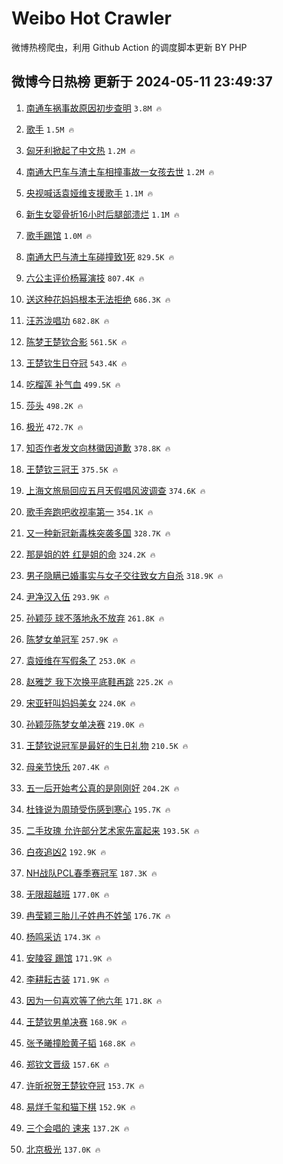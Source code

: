 # Weibo Hot Crawler 



微博热榜爬虫，利用 Github Action 的调度脚本更新 BY PHP 


## 微博今日热榜 更新于 2024-05-11 23:49:37 
1. [南通车祸事故原因初步查明](https://s.weibo.com/weibo?q=%23%E5%8D%97%E9%80%9A%E8%BD%A6%E7%A5%B8%E4%BA%8B%E6%95%85%E5%8E%9F%E5%9B%A0%E5%88%9D%E6%AD%A5%E6%9F%A5%E6%98%8E%23&t=31&band_rank=1&Refer=top) `3.8M 🔥` 

1. [歌手](https://s.weibo.com/weibo?q=%E6%AD%8C%E6%89%8B&t=31&band_rank=2&Refer=top) `1.5M 🔥` 

1. [匈牙利掀起了中文热](https://s.weibo.com/weibo?q=%23%E5%8C%88%E7%89%99%E5%88%A9%E6%8E%80%E8%B5%B7%E4%BA%86%E4%B8%AD%E6%96%87%E7%83%AD%23&t=31&band_rank=3&Refer=top) `1.2M 🔥` 

1. [南通大巴车与渣土车相撞事故一女孩去世](https://s.weibo.com/weibo?q=%23%E5%8D%97%E9%80%9A%E5%A4%A7%E5%B7%B4%E8%BD%A6%E4%B8%8E%E6%B8%A3%E5%9C%9F%E8%BD%A6%E7%9B%B8%E6%92%9E%E4%BA%8B%E6%95%85%E4%B8%80%E5%A5%B3%E5%AD%A9%E5%8E%BB%E4%B8%96%23&t=31&band_rank=4&Refer=top) `1.2M 🔥` 

1. [央视喊话袁娅维支援歌手](https://s.weibo.com/weibo?q=%23%E5%A4%AE%E8%A7%86%E5%96%8A%E8%AF%9D%E8%A2%81%E5%A8%85%E7%BB%B4%E6%94%AF%E6%8F%B4%E6%AD%8C%E6%89%8B%23&t=31&band_rank=5&Refer=top) `1.1M 🔥` 

1. [新生女婴骨折16小时后腿部溃烂](https://s.weibo.com/weibo?q=%23%E6%96%B0%E7%94%9F%E5%A5%B3%E5%A9%B4%E9%AA%A8%E6%8A%9816%E5%B0%8F%E6%97%B6%E5%90%8E%E8%85%BF%E9%83%A8%E6%BA%83%E7%83%82%23&t=31&band_rank=6&Refer=top) `1.1M 🔥` 

1. [歌手踢馆](https://s.weibo.com/weibo?q=%E6%AD%8C%E6%89%8B%E8%B8%A2%E9%A6%86&t=31&band_rank=7&Refer=top) `1.0M 🔥` 

1. [南通大巴与渣土车碰撞致1死](https://s.weibo.com/weibo?q=%23%E5%8D%97%E9%80%9A%E5%A4%A7%E5%B7%B4%E4%B8%8E%E6%B8%A3%E5%9C%9F%E8%BD%A6%E7%A2%B0%E6%92%9E%E8%87%B41%E6%AD%BB%23&t=31&band_rank=8&Refer=top) `829.5K 🔥` 

1. [六公主评价杨幂演技](https://s.weibo.com/weibo?q=%23%E5%85%AD%E5%85%AC%E4%B8%BB%E8%AF%84%E4%BB%B7%E6%9D%A8%E5%B9%82%E6%BC%94%E6%8A%80%23&t=31&band_rank=9&Refer=top) `807.4K 🔥` 

1. [送这种花妈妈根本无法拒绝](https://s.weibo.com/weibo?q=%23%E9%80%81%E8%BF%99%E7%A7%8D%E8%8A%B1%E5%A6%88%E5%A6%88%E6%A0%B9%E6%9C%AC%E6%97%A0%E6%B3%95%E6%8B%92%E7%BB%9D%23&t=31&band_rank=10&Refer=top) `686.3K 🔥` 

1. [汪苏泷唱功](https://s.weibo.com/weibo?q=%E6%B1%AA%E8%8B%8F%E6%B3%B7%E5%94%B1%E5%8A%9F&t=31&band_rank=11&Refer=top) `682.8K 🔥` 

1. [陈梦王楚钦合影](https://s.weibo.com/weibo?q=%23%E9%99%88%E6%A2%A6%E7%8E%8B%E6%A5%9A%E9%92%A6%E5%90%88%E5%BD%B1%23&t=31&band_rank=12&Refer=top) `561.5K 🔥` 

1. [王楚钦生日夺冠](https://s.weibo.com/weibo?q=%23%E7%8E%8B%E6%A5%9A%E9%92%A6%E7%94%9F%E6%97%A5%E5%A4%BA%E5%86%A0%23&t=31&band_rank=13&Refer=top) `543.4K 🔥` 

1. [吃榴莲 补气血](https://s.weibo.com/weibo?q=%E5%90%83%E6%A6%B4%E8%8E%B2%20%E8%A1%A5%E6%B0%94%E8%A1%80&t=31&band_rank=14&Refer=top) `499.5K 🔥` 

1. [莎头](https://s.weibo.com/weibo?q=%E8%8E%8E%E5%A4%B4&t=31&band_rank=15&Refer=top) `498.2K 🔥` 

1. [极光](https://s.weibo.com/weibo?q=%E6%9E%81%E5%85%89&t=31&band_rank=16&Refer=top) `472.7K 🔥` 

1. [知否作者发文向林徽因道歉](https://s.weibo.com/weibo?q=%23%E7%9F%A5%E5%90%A6%E4%BD%9C%E8%80%85%E5%8F%91%E6%96%87%E5%90%91%E6%9E%97%E5%BE%BD%E5%9B%A0%E9%81%93%E6%AD%89%23&t=31&band_rank=17&Refer=top) `378.8K 🔥` 

1. [王楚钦三冠王](https://s.weibo.com/weibo?q=%23%E7%8E%8B%E6%A5%9A%E9%92%A6%E4%B8%89%E5%86%A0%E7%8E%8B%23&t=31&band_rank=18&Refer=top) `375.5K 🔥` 

1. [上海文旅局回应五月天假唱风波调查](https://s.weibo.com/weibo?q=%23%E4%B8%8A%E6%B5%B7%E6%96%87%E6%97%85%E5%B1%80%E5%9B%9E%E5%BA%94%E4%BA%94%E6%9C%88%E5%A4%A9%E5%81%87%E5%94%B1%E9%A3%8E%E6%B3%A2%E8%B0%83%E6%9F%A5%23&t=31&band_rank=19&Refer=top) `374.6K 🔥` 

1. [歌手奔跑吧收视率第一](https://s.weibo.com/weibo?q=%23%E6%AD%8C%E6%89%8B%E5%A5%94%E8%B7%91%E5%90%A7%E6%94%B6%E8%A7%86%E7%8E%87%E7%AC%AC%E4%B8%80%23&t=31&band_rank=20&Refer=top) `354.1K 🔥` 

1. [又一种新冠新毒株突袭多国](https://s.weibo.com/weibo?q=%23%E5%8F%88%E4%B8%80%E7%A7%8D%E6%96%B0%E5%86%A0%E6%96%B0%E6%AF%92%E6%A0%AA%E7%AA%81%E8%A2%AD%E5%A4%9A%E5%9B%BD%23&t=31&band_rank=21&Refer=top) `328.7K 🔥` 

1. [那是姐的姓 红是姐的命](https://s.weibo.com/weibo?q=%E9%82%A3%E6%98%AF%E5%A7%90%E7%9A%84%E5%A7%93%20%E7%BA%A2%E6%98%AF%E5%A7%90%E7%9A%84%E5%91%BD&t=31&band_rank=22&Refer=top) `324.2K 🔥` 

1. [男子隐瞒已婚事实与女子交往致女方自杀](https://s.weibo.com/weibo?q=%23%E7%94%B7%E5%AD%90%E9%9A%90%E7%9E%92%E5%B7%B2%E5%A9%9A%E4%BA%8B%E5%AE%9E%E4%B8%8E%E5%A5%B3%E5%AD%90%E4%BA%A4%E5%BE%80%E8%87%B4%E5%A5%B3%E6%96%B9%E8%87%AA%E6%9D%80%23&t=31&band_rank=23&Refer=top) `318.9K 🔥` 

1. [尹净汉入伍](https://s.weibo.com/weibo?q=%E5%B0%B9%E5%87%80%E6%B1%89%E5%85%A5%E4%BC%8D&t=31&band_rank=24&Refer=top) `293.9K 🔥` 

1. [孙颖莎 球不落地永不放弃](https://s.weibo.com/weibo?q=%E5%AD%99%E9%A2%96%E8%8E%8E%20%E7%90%83%E4%B8%8D%E8%90%BD%E5%9C%B0%E6%B0%B8%E4%B8%8D%E6%94%BE%E5%BC%83&t=31&band_rank=25&Refer=top) `261.8K 🔥` 

1. [陈梦女单冠军](https://s.weibo.com/weibo?q=%23%E9%99%88%E6%A2%A6%E5%A5%B3%E5%8D%95%E5%86%A0%E5%86%9B%23&t=31&band_rank=26&Refer=top) `257.9K 🔥` 

1. [袁娅维在写假条了](https://s.weibo.com/weibo?q=%23%E8%A2%81%E5%A8%85%E7%BB%B4%E5%9C%A8%E5%86%99%E5%81%87%E6%9D%A1%E4%BA%86%23&t=31&band_rank=27&Refer=top) `253.0K 🔥` 

1. [赵雅芝 我下次换平底鞋再跳](https://s.weibo.com/weibo?q=%E8%B5%B5%E9%9B%85%E8%8A%9D%20%E6%88%91%E4%B8%8B%E6%AC%A1%E6%8D%A2%E5%B9%B3%E5%BA%95%E9%9E%8B%E5%86%8D%E8%B7%B3&t=31&band_rank=28&Refer=top) `225.2K 🔥` 

1. [宋亚轩叫妈妈美女](https://s.weibo.com/weibo?q=%23%E5%AE%8B%E4%BA%9A%E8%BD%A9%E5%8F%AB%E5%A6%88%E5%A6%88%E7%BE%8E%E5%A5%B3%23&t=31&band_rank=29&Refer=top) `224.0K 🔥` 

1. [孙颖莎陈梦女单决赛](https://s.weibo.com/weibo?q=%23%E5%AD%99%E9%A2%96%E8%8E%8E%E9%99%88%E6%A2%A6%E5%A5%B3%E5%8D%95%E5%86%B3%E8%B5%9B%23&t=31&band_rank=30&Refer=top) `219.0K 🔥` 

1. [王楚钦说冠军是最好的生日礼物](https://s.weibo.com/weibo?q=%E7%8E%8B%E6%A5%9A%E9%92%A6%E8%AF%B4%E5%86%A0%E5%86%9B%E6%98%AF%E6%9C%80%E5%A5%BD%E7%9A%84%E7%94%9F%E6%97%A5%E7%A4%BC%E7%89%A9&t=31&band_rank=31&Refer=top) `210.5K 🔥` 

1. [母亲节快乐](https://s.weibo.com/weibo?q=%E6%AF%8D%E4%BA%B2%E8%8A%82%E5%BF%AB%E4%B9%90&t=31&band_rank=32&Refer=top) `207.4K 🔥` 

1. [五一后开始考公真的是刚刚好](https://s.weibo.com/weibo?q=%23%E4%BA%94%E4%B8%80%E5%90%8E%E5%BC%80%E5%A7%8B%E8%80%83%E5%85%AC%E7%9C%9F%E7%9A%84%E6%98%AF%E5%88%9A%E5%88%9A%E5%A5%BD%23&t=31&band_rank=33&Refer=top) `204.2K 🔥` 

1. [杜锋说为周琦受伤感到寒心](https://s.weibo.com/weibo?q=%23%E6%9D%9C%E9%94%8B%E8%AF%B4%E4%B8%BA%E5%91%A8%E7%90%A6%E5%8F%97%E4%BC%A4%E6%84%9F%E5%88%B0%E5%AF%92%E5%BF%83%23&t=31&band_rank=34&Refer=top) `195.7K 🔥` 

1. [二手玫瑰 允许部分艺术家先富起来](https://s.weibo.com/weibo?q=%E4%BA%8C%E6%89%8B%E7%8E%AB%E7%91%B0%20%E5%85%81%E8%AE%B8%E9%83%A8%E5%88%86%E8%89%BA%E6%9C%AF%E5%AE%B6%E5%85%88%E5%AF%8C%E8%B5%B7%E6%9D%A5&t=31&band_rank=35&Refer=top) `193.5K 🔥` 

1. [白夜追凶2](https://s.weibo.com/weibo?q=%E7%99%BD%E5%A4%9C%E8%BF%BD%E5%87%B62&t=31&band_rank=36&Refer=top) `192.9K 🔥` 

1. [NH战队PCL春季赛冠军](https://s.weibo.com/weibo?q=%23NH%E6%88%98%E9%98%9FPCL%E6%98%A5%E5%AD%A3%E8%B5%9B%E5%86%A0%E5%86%9B%23&t=31&band_rank=37&Refer=top) `187.3K 🔥` 

1. [无限超越班](https://s.weibo.com/weibo?q=%E6%97%A0%E9%99%90%E8%B6%85%E8%B6%8A%E7%8F%AD&t=31&band_rank=38&Refer=top) `177.0K 🔥` 

1. [冉莹颖三胎儿子姓冉不姓邹](https://s.weibo.com/weibo?q=%23%E5%86%89%E8%8E%B9%E9%A2%96%E4%B8%89%E8%83%8E%E5%84%BF%E5%AD%90%E5%A7%93%E5%86%89%E4%B8%8D%E5%A7%93%E9%82%B9%23&t=31&band_rank=39&Refer=top) `176.7K 🔥` 

1. [杨鸣采访](https://s.weibo.com/weibo?q=%E6%9D%A8%E9%B8%A3%E9%87%87%E8%AE%BF&t=31&band_rank=40&Refer=top) `174.3K 🔥` 

1. [安陵容 踢馆](https://s.weibo.com/weibo?q=%E5%AE%89%E9%99%B5%E5%AE%B9%20%E8%B8%A2%E9%A6%86&t=31&band_rank=41&Refer=top) `171.9K 🔥` 

1. [李耕耘古装](https://s.weibo.com/weibo?q=%E6%9D%8E%E8%80%95%E8%80%98%E5%8F%A4%E8%A3%85&t=31&band_rank=42&Refer=top) `171.9K 🔥` 

1. [因为一句喜欢等了他六年](https://s.weibo.com/weibo?q=%23%E5%9B%A0%E4%B8%BA%E4%B8%80%E5%8F%A5%E5%96%9C%E6%AC%A2%E7%AD%89%E4%BA%86%E4%BB%96%E5%85%AD%E5%B9%B4%23&t=31&band_rank=43&Refer=top) `171.8K 🔥` 

1. [王楚钦男单决赛](https://s.weibo.com/weibo?q=%23%E7%8E%8B%E6%A5%9A%E9%92%A6%E7%94%B7%E5%8D%95%E5%86%B3%E8%B5%9B%23&t=31&band_rank=44&Refer=top) `168.9K 🔥` 

1. [张予曦撞脸黄子韬](https://s.weibo.com/weibo?q=%23%E5%BC%A0%E4%BA%88%E6%9B%A6%E6%92%9E%E8%84%B8%E9%BB%84%E5%AD%90%E9%9F%AC%23&t=31&band_rank=45&Refer=top) `168.8K 🔥` 

1. [郑钦文晋级](https://s.weibo.com/weibo?q=%E9%83%91%E9%92%A6%E6%96%87%E6%99%8B%E7%BA%A7&t=31&band_rank=46&Refer=top) `157.6K 🔥` 

1. [许昕祝贺王楚钦夺冠](https://s.weibo.com/weibo?q=%E8%AE%B8%E6%98%95%E7%A5%9D%E8%B4%BA%E7%8E%8B%E6%A5%9A%E9%92%A6%E5%A4%BA%E5%86%A0&t=31&band_rank=47&Refer=top) `153.7K 🔥` 

1. [易烊千玺和猫下棋](https://s.weibo.com/weibo?q=%23%E6%98%93%E7%83%8A%E5%8D%83%E7%8E%BA%E5%92%8C%E7%8C%AB%E4%B8%8B%E6%A3%8B%23&t=31&band_rank=48&Refer=top) `152.9K 🔥` 

1. [三个会唱的 速来](https://s.weibo.com/weibo?q=%E4%B8%89%E4%B8%AA%E4%BC%9A%E5%94%B1%E7%9A%84%20%E9%80%9F%E6%9D%A5&t=31&band_rank=49&Refer=top) `137.2K 🔥` 

1. [北京极光](https://s.weibo.com/weibo?q=%E5%8C%97%E4%BA%AC%E6%9E%81%E5%85%89&t=31&band_rank=50&Refer=top) `137.0K 🔥` 

